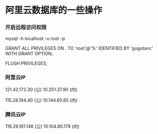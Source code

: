 # 阿里云数据库的一些操作
### 开启远程访问权限

mysql -h localhost -u root -p

GRANT ALL PRIVILEGES ON *.* TO 'root'@'%' IDENTIFIED BY 'gogotanc' WITH GRANT OPTION;

FLUSH PRIVILEGES;

### 阿里云IP

121.42.172.30 (公)
10.251.37.90 (内)

115.28.194.40 (公)
10.144.65.65 (内)

### 腾讯云IP

119.29.161.146 (公)
10.104.80.179 (内)